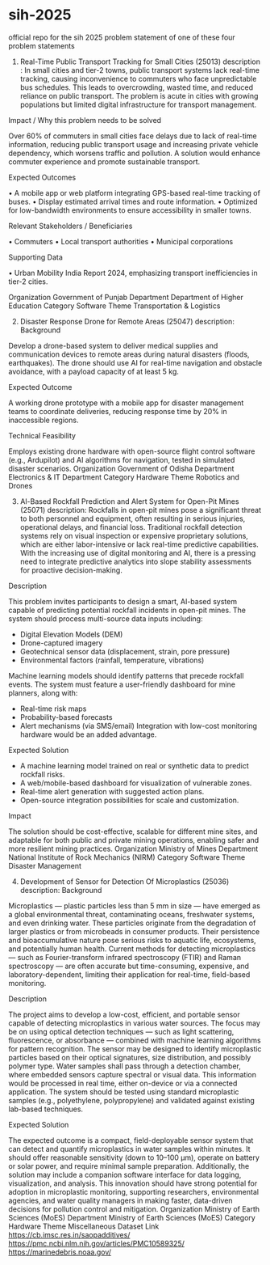 # sih-2025
official repo for the sih 2025 problem statement of one of these four problem statements


1. Real-Time Public Transport Tracking for Small Cities (25013)
description :
In small cities and tier-2 towns, public transport systems lack real-time tracking, causing inconvenience to commuters who face unpredictable bus schedules. This leads to overcrowding, wasted time, and reduced reliance on public transport. The problem is acute in cities with growing populations but limited digital infrastructure for transport management.

Impact / Why this problem needs to be solved

Over 60% of commuters in small cities face delays due to lack of real-time information, reducing public transport usage and increasing private vehicle dependency, which worsens traffic and pollution. A solution would enhance commuter experience and promote sustainable transport.

Expected Outcomes

• A mobile app or web platform integrating GPS-based real-time tracking of buses.
• Display estimated arrival times and route information.
• Optimized for low-bandwidth environments to ensure accessibility in smaller towns.

Relevant Stakeholders / Beneficiaries

• Commuters
• Local transport authorities
• Municipal corporations

Supporting Data

• Urban Mobility India Report 2024, emphasizing transport inefficiencies in tier-2 cities.

Organization	Government of Punjab
Department	Department of Higher Education
Category	Software
Theme	Transportation & Logistics

2. Disaster Response Drone for Remote Areas (25047)
description:
Background

Develop a drone-based system to deliver medical supplies and communication devices to remote areas during natural disasters (floods, earthquakes). The drone should use AI for real-time navigation and obstacle avoidance, with a payload capacity of at least 5 kg.

Expected Outcome

A working drone prototype with a mobile app for disaster management teams to coordinate deliveries, reducing response time by 20% in inaccessible regions.

Technical Feasibility

Employs existing drone hardware with open-source flight control software (e.g., Ardupilot) and AI algorithms for navigation, tested in simulated disaster scenarios.
Organization	Government of Odisha
Department	Electronics & IT Department
Category	Hardware
Theme	Robotics and Drones

3. Al-Based Rockfall Prediction and Alert System for Open-Pit Mines (25071)
description:
Rockfalls in open-pit mines pose a significant threat to both personnel and equipment, often resulting in serious injuries, operational delays, and financial loss. Traditional rockfall detection systems rely on visual inspection or expensive proprietary solutions, which are either labor-intensive or lack real-time predictive capabilities. With the increasing use of digital monitoring and AI, there is a pressing need to integrate predictive analytics into slope stability assessments for proactive decision-making.

Description

This problem invites participants to design a smart, AI-based system capable of predicting potential rockfall incidents in open-pit mines. The system should process multi-source data inputs including:
- Digital Elevation Models (DEM)
- Drone-captured imagery
- Geotechnical sensor data (displacement, strain, pore pressure)
- Environmental factors (rainfall, temperature, vibrations)

Machine learning models should identify patterns that precede rockfall events. The system must feature a user-friendly dashboard for mine planners, along with:
- Real-time risk maps
- Probability-based forecasts
- Alert mechanisms (via SMS/email)
Integration with low-cost monitoring hardware would be an added advantage.

Expected Solution

- A machine learning model trained on real or synthetic data to predict rockfall risks.
- A web/mobile-based dashboard for visualization of vulnerable zones.
- Real-time alert generation with suggested action plans.
- Open-source integration possibilities for scale and customization.

Impact

The solution should be cost-effective, scalable for different mine sites, and adaptable for both public and private mining operations, enabling safer and more resilient mining practices.
Organization	Ministry of Mines
Department	National Institute of Rock Mechanics (NIRM)
Category	Software
Theme	Disaster Management

4. Development of Sensor for Detection Of Microplastics (25036)
description:
Background

Microplastics — plastic particles less than 5 mm in size — have emerged as a global environmental threat, contaminating oceans, freshwater systems, and even drinking water. These particles originate from the degradation of larger plastics or from microbeads in consumer products. Their persistence and bioaccumulative nature pose serious risks to aquatic life, ecosystems, and potentially human health. Current methods for detecting microplastics — such as Fourier-transform infrared spectroscopy (FTIR) and Raman spectroscopy — are often accurate but time-consuming, expensive, and laboratory-dependent, limiting their application for real-time, field-based monitoring.

Description

The project aims to develop a low-cost, efficient, and portable sensor capable of detecting microplastics in various water sources. The focus may be on using optical detection techniques — such as light scattering, fluorescence, or absorbance — combined with machine learning algorithms for pattern recognition. The sensor may be designed to identify microplastic particles based on their optical signatures, size distribution, and possibly polymer type. Water samples shall pass through a detection chamber, where embedded sensors capture spectral or visual data. This information would be processed in real time, either on-device or via a connected application. The system should be tested using standard microplastic samples (e.g., polyethylene, polypropylene) and validated against existing lab-based techniques.

Expected Solution

The expected outcome is a compact, field-deployable sensor system that can detect and quantify microplastics in water samples within minutes. It should offer reasonable sensitivity (down to 10–100 μm), operate on battery or solar power, and require minimal sample preparation. Additionally, the solution may include a companion software interface for data logging, visualization, and analysis. This innovation should have strong potential for adoption in microplastic monitoring, supporting researchers, environmental agencies, and water quality managers in making faster, data-driven decisions for pollution control and mitigation.
Organization	Ministry of Earth Sciences (MoES)
Department	Ministry of Earth Sciences (MoES)
Category	Hardware
Theme	Miscellaneous
Dataset Link	https://cb.imsc.res.in/saopadditives/ https://pmc.ncbi.nlm.nih.gov/articles/PMC10589325/ https://marinedebris.noaa.gov/
